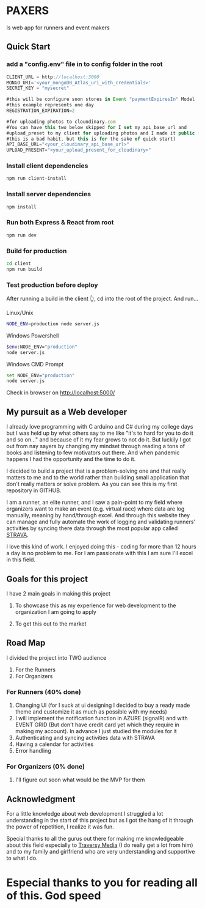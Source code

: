 # PAXERS

Is web app for runners and event makers

## Quick Start

### add a "config.env" file in to config folder in the root

```js
CLIENT_URL = http://localhost:3000
MONGO_URI='<your_mongoDB_Atlas_uri_with_credentials>'
SECRET_KEY = "mysecret"

#this will be configure soon stores in Event "paymentExpiresIn" Model
#this example represents one day
REGISTRATION_EXPIRATION=2

#for uploading photos to cloundinary.com
#You can have this two below skipped for I set my api_base_url and
#upload_preset to my client for uploading photos and I made it public (I know
#this is a bad habit, but this is for the sake of quick start)
API_BASE_URL="<your_cloudinary_api_base_url>"
UPLOAD_PRESENT="<your_upload_present_for_cloudinary>"
```

### Install client dependencies

```bash
npm run client-install
```

### Install server dependencies

```bash
npm install
```

### Run both Express & React from root

```bash
npm run dev
```

### Build for production

```bash
cd client
npm run build
```

### Test production before deploy

After running a build in the client 👆, cd into the root of the project.
And run...

Linux/Unix

```bash
NODE_ENV=production node server.js
```

Windows Powershell

```bash
$env:NODE_ENV="production"
node server.js
```

Windows CMD Prompt

```bash
set NODE_ENV="production"
node server.js
```

Check in browser on [http://localhost:5000/](http://localhost:5000/)

## My pursuit as a Web developer

I already love programming with C arduino and C# during my college days but I was held up by what others say to me like "it's to hard for you to do it and so on..." and because of it my fear grows to not do it. But luckily I got out from nay sayers by changing my mindset through reading a tons of books and listening to few motivators out there. And when pandemic happens I had the opportunity and the time to do it.

I decided to build a project that is a problem-solving one and that really matters to me and to the world rather than building small application that don't really matters or solve problem. As you can see this is my first repository in GITHUB.

I am a runner, an elite runner, and I saw a pain-point to my field where organizers want to make an event (e.g. virtual race) where data are log manually, meaning by hand/through excel.
And through this website they can manage and fully automate the work of logging and validating runners' activities by syncing there data through the most popular app called [STRAVA](https://www.strava.com/).

I love this kind of work. I enjoyed doing this - coding for more than 12 hours a day is no problem to me. For I am passionate with this I am sure I'll excel in this field.

## Goals for this project

I have 2 main goals in making this project

1. To showcase this as my experience for web development to the organization I am going to apply

2. To get this out to the market

## Road Map

I divided the project into TWO audience

1.  For the Runners
2.  For Organizers

### For Runners (40% done)

1.  Changing UI (for I suck at ui designing I decided to buy a ready made theme and customize it as much as possible with my needs)
2.  I will implement the notification function in AZURE (signalR) and with EVENT GRID (But don't have credit card yet which they require in making my account). In advance I just studied the modules for it
3.  Authenticating and syncing activities data with STRAVA
4.  Having a calendar for activities
5.  Error handling

### For Organizers (0% done)

1.  I'll figure out soon what would be the MVP for them

## Acknowledgment

For a little knowledge about web development I struggled a lot understanding
in the start of this project but as I got the hang of it through the power of repetition, I realize it was fun.

Special thanks to all the gurus out there for making me knowledgeable about this field especially to [Traversy Media](https://www.youtube.com/c/TraversyMedia/featured) (I do really get a lot from him) and to my family and girlfriend who are very understanding and supportive to what I do.

# Especial thanks to you for reading all of this. God speed
